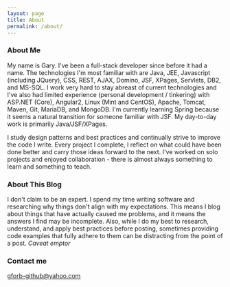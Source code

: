 ```yaml
---
layout: page
title: About
permalink: /about/
---
```


### About Me

My name is Gary. I've been a full-stack developer since before it had a name. The technologies I'm most familiar with are Java, JEE, Javascript (including JQuery), CSS, REST, AJAX, Domino, JSF, XPages, Servlets, DB2, and MS-SQL. I work very hard to stay abreast of current technologies and I've also had limited experience (personal development / tinkering) with ASP.NET (Core), Angular2, Linux (Mint and CentOS), Apache, Tomcat, Maven, Git, MariaDB, and MongoDB. I'm currently learning Spring because it seems a natural transition for someone familiar with JSF. My day-to-day work is primarily Java/JSF/XPages.

I study design patterns and best practices and continually strive to improve the code I write. Every project I complete, I reflect on what could have been done better and carry those ideas forward to the next. I've worked on solo projects and enjoyed collaboration - there is almost always something to learn and something to teach.

### About This Blog

I don't claim to be an expert. I spend my time writing software and researching why things don't align with my expectations. This means I blog about things that have actually caused me problems, and it means the answers I find may be incomplete. Also, while I do my best to research, understand, and apply best practices before posting, sometimes providing code examples that fully adhere to them can be distracting from the point of a post. *Caveat emptor*

### Contact me

[gforb-github@yahoo.com](mailto:gforb-gitub@yahoo.com)